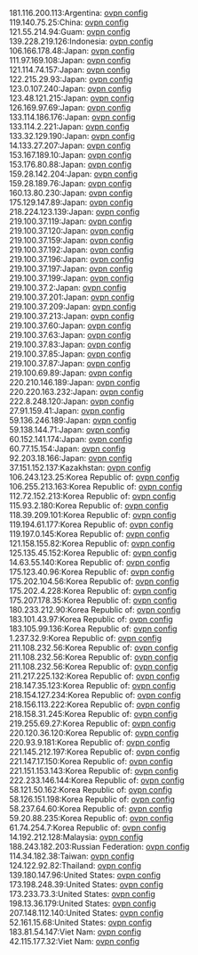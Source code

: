 181.116.200.113:Argentina: [ovpn config](vpn/181_116_200_113.ovpn)  
119.140.75.25:China: [ovpn config](vpn/119_140_75_25.ovpn)  
121.55.214.94:Guam: [ovpn config](vpn/121_55_214_94.ovpn)  
139.228.219.126:Indonesia: [ovpn config](vpn/139_228_219_126.ovpn)  
106.166.178.48:Japan: [ovpn config](vpn/106_166_178_48.ovpn)  
111.97.169.108:Japan: [ovpn config](vpn/111_97_169_108.ovpn)  
121.114.74.157:Japan: [ovpn config](vpn/121_114_74_157.ovpn)  
122.215.29.93:Japan: [ovpn config](vpn/122_215_29_93.ovpn)  
123.0.107.240:Japan: [ovpn config](vpn/123_0_107_240.ovpn)  
123.48.121.215:Japan: [ovpn config](vpn/123_48_121_215.ovpn)  
126.169.97.69:Japan: [ovpn config](vpn/126_169_97_69.ovpn)  
133.114.186.176:Japan: [ovpn config](vpn/133_114_186_176.ovpn)  
133.114.2.221:Japan: [ovpn config](vpn/133_114_2_221.ovpn)  
133.32.129.190:Japan: [ovpn config](vpn/133_32_129_190.ovpn)  
14.133.27.207:Japan: [ovpn config](vpn/14_133_27_207.ovpn)  
153.167.189.10:Japan: [ovpn config](vpn/153_167_189_10.ovpn)  
153.176.80.88:Japan: [ovpn config](vpn/153_176_80_88.ovpn)  
159.28.142.204:Japan: [ovpn config](vpn/159_28_142_204.ovpn)  
159.28.189.76:Japan: [ovpn config](vpn/159_28_189_76.ovpn)  
160.13.80.230:Japan: [ovpn config](vpn/160_13_80_230.ovpn)  
175.129.147.89:Japan: [ovpn config](vpn/175_129_147_89.ovpn)  
218.224.123.139:Japan: [ovpn config](vpn/218_224_123_139.ovpn)  
219.100.37.119:Japan: [ovpn config](vpn/219_100_37_119.ovpn)  
219.100.37.120:Japan: [ovpn config](vpn/219_100_37_120.ovpn)  
219.100.37.159:Japan: [ovpn config](vpn/219_100_37_159.ovpn)  
219.100.37.192:Japan: [ovpn config](vpn/219_100_37_192.ovpn)  
219.100.37.196:Japan: [ovpn config](vpn/219_100_37_196.ovpn)  
219.100.37.197:Japan: [ovpn config](vpn/219_100_37_197.ovpn)  
219.100.37.199:Japan: [ovpn config](vpn/219_100_37_199.ovpn)  
219.100.37.2:Japan: [ovpn config](vpn/219_100_37_2.ovpn)  
219.100.37.201:Japan: [ovpn config](vpn/219_100_37_201.ovpn)  
219.100.37.209:Japan: [ovpn config](vpn/219_100_37_209.ovpn)  
219.100.37.213:Japan: [ovpn config](vpn/219_100_37_213.ovpn)  
219.100.37.60:Japan: [ovpn config](vpn/219_100_37_60.ovpn)  
219.100.37.63:Japan: [ovpn config](vpn/219_100_37_63.ovpn)  
219.100.37.83:Japan: [ovpn config](vpn/219_100_37_83.ovpn)  
219.100.37.85:Japan: [ovpn config](vpn/219_100_37_85.ovpn)  
219.100.37.87:Japan: [ovpn config](vpn/219_100_37_87.ovpn)  
219.100.69.89:Japan: [ovpn config](vpn/219_100_69_89.ovpn)  
220.210.146.189:Japan: [ovpn config](vpn/220_210_146_189.ovpn)  
220.220.163.232:Japan: [ovpn config](vpn/220_220_163_232.ovpn)  
222.8.248.120:Japan: [ovpn config](vpn/222_8_248_120.ovpn)  
27.91.159.41:Japan: [ovpn config](vpn/27_91_159_41.ovpn)  
59.136.246.189:Japan: [ovpn config](vpn/59_136_246_189.ovpn)  
59.138.144.71:Japan: [ovpn config](vpn/59_138_144_71.ovpn)  
60.152.141.174:Japan: [ovpn config](vpn/60_152_141_174.ovpn)  
60.77.15.154:Japan: [ovpn config](vpn/60_77_15_154.ovpn)  
92.203.18.166:Japan: [ovpn config](vpn/92_203_18_166.ovpn)  
37.151.152.137:Kazakhstan: [ovpn config](vpn/37_151_152_137.ovpn)  
106.243.123.25:Korea Republic of: [ovpn config](vpn/106_243_123_25.ovpn)  
106.255.213.163:Korea Republic of: [ovpn config](vpn/106_255_213_163.ovpn)  
112.72.152.213:Korea Republic of: [ovpn config](vpn/112_72_152_213.ovpn)  
115.93.2.180:Korea Republic of: [ovpn config](vpn/115_93_2_180.ovpn)  
118.39.209.101:Korea Republic of: [ovpn config](vpn/118_39_209_101.ovpn)  
119.194.61.177:Korea Republic of: [ovpn config](vpn/119_194_61_177.ovpn)  
119.197.0.145:Korea Republic of: [ovpn config](vpn/119_197_0_145.ovpn)  
121.158.155.82:Korea Republic of: [ovpn config](vpn/121_158_155_82.ovpn)  
125.135.45.152:Korea Republic of: [ovpn config](vpn/125_135_45_152.ovpn)  
14.63.55.140:Korea Republic of: [ovpn config](vpn/14_63_55_140.ovpn)  
175.123.40.96:Korea Republic of: [ovpn config](vpn/175_123_40_96.ovpn)  
175.202.104.56:Korea Republic of: [ovpn config](vpn/175_202_104_56.ovpn)  
175.202.4.228:Korea Republic of: [ovpn config](vpn/175_202_4_228.ovpn)  
175.207.178.35:Korea Republic of: [ovpn config](vpn/175_207_178_35.ovpn)  
180.233.212.90:Korea Republic of: [ovpn config](vpn/180_233_212_90.ovpn)  
183.101.43.97:Korea Republic of: [ovpn config](vpn/183_101_43_97.ovpn)  
183.105.99.136:Korea Republic of: [ovpn config](vpn/183_105_99_136.ovpn)  
1.237.32.9:Korea Republic of: [ovpn config](vpn/1_237_32_9.ovpn)  
211.108.232.56:Korea Republic of: [ovpn config](vpn/211_108_232_56.ovpn)  
211.108.232.56:Korea Republic of: [ovpn config](vpn/211_108_232_56.ovpn)  
211.108.232.56:Korea Republic of: [ovpn config](vpn/211_108_232_56.ovpn)  
211.217.225.132:Korea Republic of: [ovpn config](vpn/211_217_225_132.ovpn)  
218.147.35.123:Korea Republic of: [ovpn config](vpn/218_147_35_123.ovpn)  
218.154.127.234:Korea Republic of: [ovpn config](vpn/218_154_127_234.ovpn)  
218.156.113.222:Korea Republic of: [ovpn config](vpn/218_156_113_222.ovpn)  
218.158.31.245:Korea Republic of: [ovpn config](vpn/218_158_31_245.ovpn)  
219.255.69.27:Korea Republic of: [ovpn config](vpn/219_255_69_27.ovpn)  
220.120.36.120:Korea Republic of: [ovpn config](vpn/220_120_36_120.ovpn)  
220.93.9.181:Korea Republic of: [ovpn config](vpn/220_93_9_181.ovpn)  
221.145.212.197:Korea Republic of: [ovpn config](vpn/221_145_212_197.ovpn)  
221.147.17.150:Korea Republic of: [ovpn config](vpn/221_147_17_150.ovpn)  
221.151.153.143:Korea Republic of: [ovpn config](vpn/221_151_153_143.ovpn)  
222.233.146.144:Korea Republic of: [ovpn config](vpn/222_233_146_144.ovpn)  
58.121.50.162:Korea Republic of: [ovpn config](vpn/58_121_50_162.ovpn)  
58.126.151.198:Korea Republic of: [ovpn config](vpn/58_126_151_198.ovpn)  
58.237.64.60:Korea Republic of: [ovpn config](vpn/58_237_64_60.ovpn)  
59.20.88.235:Korea Republic of: [ovpn config](vpn/59_20_88_235.ovpn)  
61.74.254.7:Korea Republic of: [ovpn config](vpn/61_74_254_7.ovpn)  
14.192.212.128:Malaysia: [ovpn config](vpn/14_192_212_128.ovpn)  
188.243.182.203:Russian Federation: [ovpn config](vpn/188_243_182_203.ovpn)  
114.34.182.38:Taiwan: [ovpn config](vpn/114_34_182_38.ovpn)  
124.122.92.82:Thailand: [ovpn config](vpn/124_122_92_82.ovpn)  
139.180.147.96:United States: [ovpn config](vpn/139_180_147_96.ovpn)  
173.198.248.39:United States: [ovpn config](vpn/173_198_248_39.ovpn)  
173.233.73.3:United States: [ovpn config](vpn/173_233_73_3.ovpn)  
198.13.36.179:United States: [ovpn config](vpn/198_13_36_179.ovpn)  
207.148.112.140:United States: [ovpn config](vpn/207_148_112_140.ovpn)  
52.161.15.68:United States: [ovpn config](vpn/52_161_15_68.ovpn)  
183.81.54.147:Viet Nam: [ovpn config](vpn/183_81_54_147.ovpn)  
42.115.177.32:Viet Nam: [ovpn config](vpn/42_115_177_32.ovpn)  
